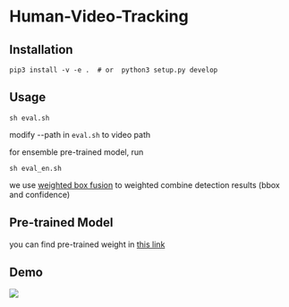 # Human-Video-Tracking

## Installation

```
pip3 install -v -e .  # or  python3 setup.py develop
```

## Usage

```
sh eval.sh
```

modify --path in `eval.sh` to video path

for ensemble pre-trained model, run

```
sh eval_en.sh
```

we use [weighted box fusion](https://github.com/ZFTurbo/Weighted-Boxes-Fusion) to weighted combine detection results (bbox and confidence)

## Pre-trained Model
you can find pre-trained weight in [this link](https://github.com/ifzhang/ByteTrack)

## Demo

![](/video_output/video.gif)